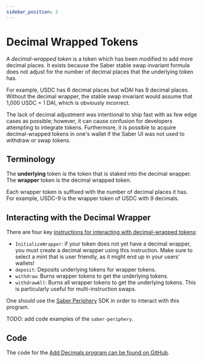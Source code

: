 ```yaml
---
sidebar_position: 3
---
```


# Decimal Wrapped Tokens

A _decimal-wrapped token_ is a token which has been modified to add more decimal places. It exists because the Saber stable swap invariant formula does not adjust for the number of decimal places that the underlying token has.

For example, USDC has 6 decimal places but wDAI has 9 decimal places. Without the decimal wrapper, the stable swap invariant would assume that 1,000 USDC = 1 DAI, which is obviously incorrect.

The lack of decimal adjustment was intentional to ship fast with as few edge cases as possible; however, it can cause confusion for developers attempting to integrate tokens. Furthermore, it is possible to acquire decimal-wrapped tokens in one's wallet if the Saber UI was not used to withdraw or swap tokens.

## Terminology

The **underlying** token is the token that is staked into the decimal wrapper. The **wrapper** token is the decimal wrapped token.

Each wrapper token is suffixed with the number of decimal places it has. For example, USDC-9 is the wrapper token of USDC with 9 decimals.

## Interacting with the Decimal Wrapper

There are four key [instructions for interacting with decimal-wrapped tokens](https://anchor.so/programs/DecZY86MU5Gj7kppfUCEmd4LbXXuyZH1yHaP2NTqdiZB):

- `InitializeWrapper`: if your token does not yet have a decimal wrapper, you must create a decimal wrapper using this instruction. Make sure to select a mint that is user friendly, as it might end up in your users' wallets!
- `deposit`: Deposits underlying tokens for wrapper tokens.
- `withdraw`: Burns wrapper tokens to get the underlying tokens.
- `withdrawAll`: Burns all wrapper tokens to get the underlying tokens. This is particularly useful for multi-instruction swaps.

One should use the [Saber Periphery](https://github.com/saber-hq/saber-periphery) SDK in order to interact with this program.

TODO: add code examples of the `saber-periphery`.

## Code

The code for the [Add Decimals program can be found on GitHub](https://github.com/saber-hq/saber-periphery/tree/master/programs/add-decimals).
